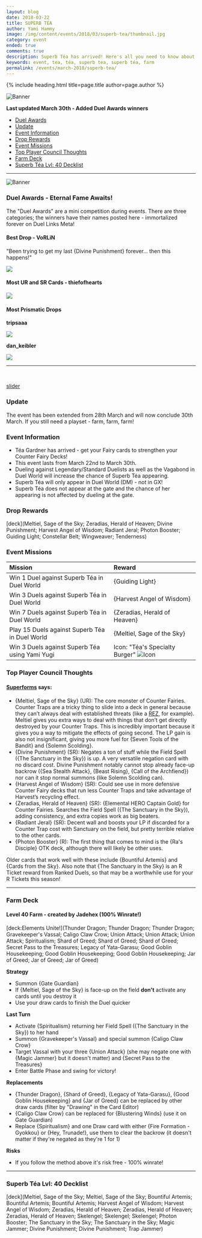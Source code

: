 ```yaml
---
layout: blog
date: 2018-03-22
title: SUPERB TÉA
author: Yami Hammy
image: /img/content/events/2018/03/superb-tea/thumbnail.jpg
category: event
ended: true
comments: true
description: Superb Téa has arrived! Here's all you need to know about the event and the best ways to farm her - get those Fairy cards!  
keywords: event, tea, téa, superb tea, superb téa, farm
permalink: /events/march-2018/superb-tea/
---
```


{% include heading.html title=page.title author=page.author %}

![Banner](/img/content/news/2018/03/datamined-discoveries/banner-tea-event.png)

**Last updated March 30th - Added Duel Awards winners**

- [Duel Awards](#awards)
- [Update](#update)
- [Event Information](#event-information)
- [Drop Rewards ](#drop-rewards)
- [Event Missions](#event-missions)
- [Top Player Council Thoughts](#top-player-council-thoughts)
- [Farm Deck](#farm-deck)
- [Superb Téa Lvl: 40 Decklist](#40)

---


<a name="awards"></a>

![Banner](/img/content/events/2018/03/superb-tea/duel-awards.png)

### Duel Awards - Eternal Fame Awaits!

The "Duel Awards" are a mini competition during events. There are three categories; the winners have their names posted here - immortalized forever on Duel Links Meta!

#### Best Drop - **VoRLiN** 
"Been trying to get my last {Divine Punishment} forever... then this happens!"

![](/img/content/events/2018/03/superb-tea/vorlin.jpg)

#### Most UR and SR Cards - **thiefofhearts**

![](/img/content/events/2018/03/superb-tea/thiefofhearts.jpg)

#### Most Prismatic Drops 

**tripsaaa**

![](/img/content/events/2018/03/superb-tea/tripsaaa.jpg)

**dan_keibler**

![](/img/content/events/2018/03/superb-tea/dan_keibler.jpg)

---

<br>

[slider](/img/content/events/2018/03/superb-tea/slider.jpg)

### Update
The event has been extended from 28th March and will now conclude 30th March. If you still need a playset - farm, farm, farm! 

### Event Information 
- Téa Gardner has arrived - get your Fairy cards to strengthen your Counter Fairy Decks! 
- This event lasts from March 22nd to March 30th.
- Dueling against Legendary/Standard Duelists as well as the Vagabond in Duel World will increase the chance of Superb Téa appearing.
- Superb Téa will only appear in Duel World (DM) - not in GX!
- Superb Téa does not appear at the gate and the chance of her appearing is not affected by dueling at the gate.

### Drop Rewards 

[deck](Meltiel, Sage of the Sky; Zeradias, Herald of Heaven; Divine Punishment; Harvest Angel of Wisdom; Radiant Jeral; Photon Booster; Guiding Light; Constellar Belt; Wingweaver; Tenderness)

### Event Missions 

| Mission | Reward | 
| :-- | :-- |
| Win 1 Duel against Superb Téa in Duel World | {Guiding Light} |
| Win 3 Duels against Superb Téa in Duel World | {Harvest Angel of Wisdom} |
| Win 7 Duels against Superb Téa in Duel World | {Zeradias, Herald of Heaven} |
| Play 15 Duels against Superb Téa in Duel World | {Meltiel, Sage of the Sky} |
| Win 3 Duels against Superb Téa using Yami Yugi | Icon: "Téa's Specialty Burger" ![Icon](/img/content/news/2018/03/datamined-discoveries/icon.png) |

### Top Player Council Thoughts

#### **[Superforms](/authors/superforms/)** says: 

- {Meltiel, Sage of the Sky} (UR): The core monster of Counter Fairies. Counter Traps are a tricky thing to slide into a deck in general because they can’t always deal with established threats (like a [REZ](/tier-list/red-eyes-zombies/), for example). Meltiel gives you extra ways to deal with things that don’t get directly destroyed by your Counter Traps. This is incredibly important because it gives you a way to mitigate the effects of going second. The LP gain is also not insignificant, giving you more fuel for {Seven Tools of the Bandit} and {Solemn Scolding}.
- {Divine Punishment} (SR): Negates a ton of stuff while the Field Spell ({The Sanctuary in the Sky}) is up. A very versatile negation card with no discard cost. Divine Punishment notably cannot stop already face-up backrow ({Sea Stealth Attack}, {Beast Rising}, {Call of the Archfiend}) nor can it stop normal summons (like Solemn Scolding can). 
- {Harvest Angel of Wisdom} (SR): Could see use in more defensive Counter Fairy decks that run less Counter Traps and take advantage of Harvest’s recycling effect.
- {Zeradias, Herald of Heaven} (SR): {Elemental HERO Captain Gold} for Counter Fairies. Searches the Field Spell ({The Sanctuary in the Sky}), adding consistency, and extra copies work as big beaters.
- {Radiant Jeral} (SR): Decent wall and boosts your LP if discarded for a Counter Trap cost with Sanctuary on the field, but pretty terrible relative to the other cards.
- {Photon Booster} (R): The first thing that comes to mind is the {Ra's Disciple} OTK deck, although there will likely be other uses.

Older cards that work well with these include {Bountiful Artemis} and {Cards from the Sky}. Also note that {The Sanctuary in the Sky} is an R Ticket reward from Ranked Duels, so that may be a worthwhile use for your R Tickets this season!

---

### Farm Deck

#### Level 40 Farm - created by Jadehex (100% Winrate!)

[deck:Elements Unite!](Thunder Dragon; Thunder Dragon; Thunder Dragon; Gravekeeper's Vassal; Caligo Claw Crow; Union Attack; Union Attack; Union Attack; Spiritualism; Shard of Greed; Shard of Greed; Shard of Greed; Secret Pass to the Treasures; Legacy of Yata-Garasu; Good Goblin Housekeeping; Good Goblin Housekeeping; Good Goblin Housekeeping; Jar of Greed; Jar of Greed; Jar of Greed)   

**Strategy**
- Summon {Gate Guardian}
- If {Meltiel, Sage of the Sky} is face-up on the field **don't** activate any cards until you destroy it
- Use your draw cards to finish the Duel quicker

**Last Turn** 
- Activate {Spiritualism} returning her Field Spell ({The Sanctuary in the Sky}) to her hand
- Summon {Gravekeeper's Vassal} and special summon {Caligo Claw Crow} 
- Target Vassal with your three {Union Attack} (she may negate one with {Magic Jammer} but it doesn't matter) and {Secret Pass to the Treasures}
- Enter Battle Phase and swing for victory!

**Replacements**
- {Thunder Dragon}, {Shard of Greed}, {Legacy of Yata-Garasu}, {Good Goblin Housekeeping} and {Jar of Greed} can be replaced by other draw cards (filter by "Drawing" in the Card Editor)
- {Caligo Claw Crow} can be replaced for {Blustering Winds} (use it on Gate Guardian)
- Replace {Spiritualism} and one Draw card with either {Fire Formation - Gyokkou} or {Hey, Trunade!}, use them to clear the backrow (it doesn't matter if they're negated as they're 1 for 1)

**Risks**
- If you follow the method above it's risk free - 100% winrate! 

---

<a name="40"></a>

### Superb Téa Lvl: 40 Decklist

[deck](Meltiel, Sage of the Sky; Meltiel, Sage of the Sky; Bountiful Artemis; Bountiful Artemis; Bountiful Artemis; Harvest Angel of Wisdom; Harvest Angel of Wisdom; Zeradias, Herald of Heaven; Zeradias, Herald of Heaven; Zeradias, Herald of Heaven; Skelengel; Skelengel; Skelengel; Photon Booster; The Sanctuary in the Sky; The Sanctuary in the Sky; Magic Jammer; Divine Punishment; Divine Punishment; Trap Jammer)